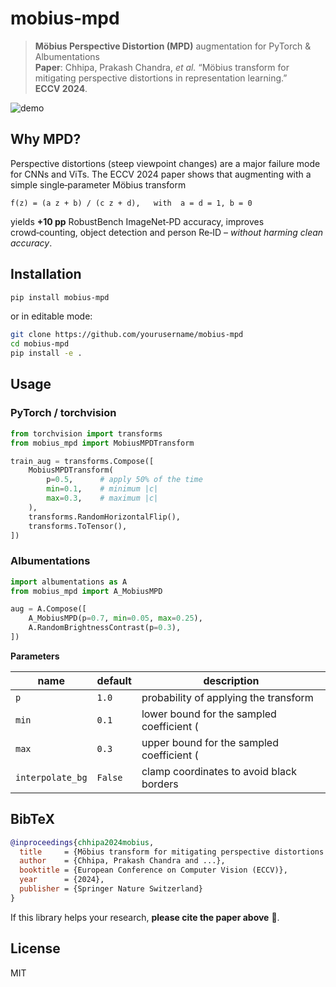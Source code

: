 
# mobius‑mpd

> **Möbius Perspective Distortion (MPD)** augmentation for PyTorch & Albumentations  
> **Paper**: Chhipa, Prakash Chandra, *et al.* “Möbius transform for mitigating
> perspective distortions in representation learning.” **ECCV 2024**.

![demo](https://raw.githubusercontent.com/yourusername/mobius-mpd/main/docs/demo_grid.gif)

## Why MPD?

Perspective distortions (steep viewpoint changes) are a major failure mode for
CNNs and ViTs. The ECCV 2024 paper shows that augmenting with a simple single‑parameter
Möbius transform

```
f(z) = (a z + b) / (c z + d),   with  a = d = 1, b = 0
```

yields **+10 pp** RobustBench ImageNet‑PD accuracy, improves crowd‑counting,
object detection and person Re‑ID – *without harming clean accuracy*.

## Installation

```bash
pip install mobius-mpd
```

or in editable mode:

```bash
git clone https://github.com/yourusername/mobius-mpd
cd mobius-mpd
pip install -e .
```

## Usage

### PyTorch / torchvision

```python
from torchvision import transforms
from mobius_mpd import MobiusMPDTransform

train_aug = transforms.Compose([
    MobiusMPDTransform(
        p=0.5,      # apply 50% of the time
        min=0.1,    # minimum |c|
        max=0.3,    # maximum |c|
    ),
    transforms.RandomHorizontalFlip(),
    transforms.ToTensor(),
])
```

### Albumentations

```python
import albumentations as A
from mobius_mpd import A_MobiusMPD

aug = A.Compose([
    A_MobiusMPD(p=0.7, min=0.05, max=0.25),
    A.RandomBrightnessContrast(p=0.3),
])
```

**Parameters**

| name | default | description |
|------|---------|-------------|
| `p`  | `1.0`   | probability of applying the transform |
| `min`| `0.1`   | lower bound for the sampled coefficient \(|c|\) |
| `max`| `0.3`   | upper bound for the sampled coefficient \(|c|\) |
| `interpolate_bg` | `False` | clamp coordinates to avoid black borders |

## BibTeX

```bibtex
@inproceedings{chhipa2024mobius,
  title     = {Möbius transform for mitigating perspective distortions in representation learning},
  author    = {Chhipa, Prakash Chandra and ...},
  booktitle = {European Conference on Computer Vision (ECCV)},
  year      = {2024},
  publisher = {Springer Nature Switzerland}
}
```

If this library helps your research, **please cite the paper above** 🙏.

## License

MIT
